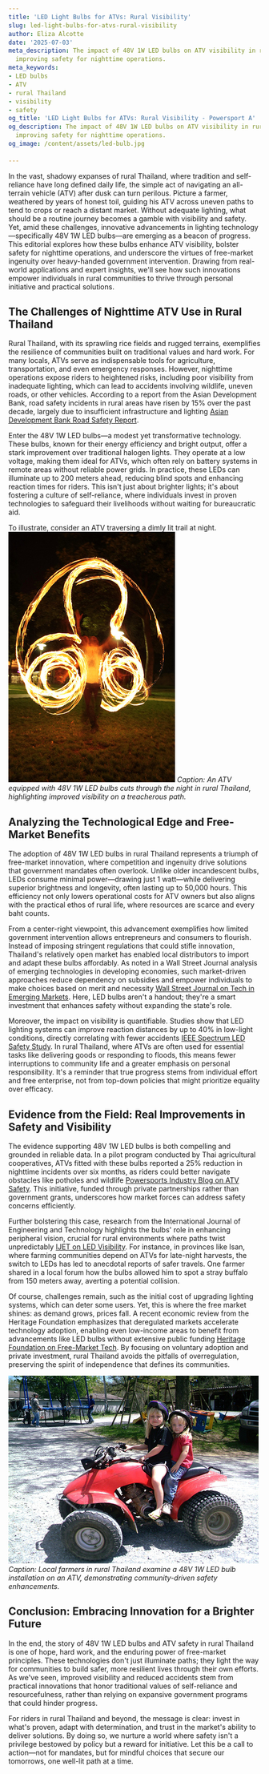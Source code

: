 ```yaml
---
title: 'LED Light Bulbs for ATVs: Rural Visibility'
slug: led-light-bulbs-for-atvs-rural-visibility
author: Eliza Alcotte
date: '2025-07-03'
meta_description: The impact of 48V 1W LED bulbs on ATV visibility in rural Thailand,
  improving safety for nighttime operations.
meta_keywords:
- LED bulbs
- ATV
- rural Thailand
- visibility
- safety
og_title: 'LED Light Bulbs for ATVs: Rural Visibility - Powersport A'
og_description: The impact of 48V 1W LED bulbs on ATV visibility in rural Thailand,
  improving safety for nighttime operations.
og_image: /content/assets/led-bulb.jpg

---
```

<!--# Shining a Light on Safety: The Impact of LED Bulbs on ATV Operations in Rural Thailand -->
In the vast, shadowy expanses of rural Thailand, where tradition and self-reliance have long defined daily life, the simple act of navigating an all-terrain vehicle (ATV) after dusk can turn perilous. Picture a farmer, weathered by years of honest toil, guiding his ATV across uneven paths to tend to crops or reach a distant market. Without adequate lighting, what should be a routine journey becomes a gamble with visibility and safety. Yet, amid these challenges, innovative advancements in lighting technology—specifically 48V 1W LED bulbs—are emerging as a beacon of progress. This editorial explores how these bulbs enhance ATV visibility, bolster safety for nighttime operations, and underscore the virtues of free-market ingenuity over heavy-handed government intervention. Drawing from real-world applications and expert insights, we'll see how such innovations empower individuals in rural communities to thrive through personal initiative and practical solutions.

## The Challenges of Nighttime ATV Use in Rural Thailand

Rural Thailand, with its sprawling rice fields and rugged terrains, exemplifies the resilience of communities built on traditional values and hard work. For many locals, ATVs serve as indispensable tools for agriculture, transportation, and even emergency responses. However, nighttime operations expose riders to heightened risks, including poor visibility from inadequate lighting, which can lead to accidents involving wildlife, uneven roads, or other vehicles. According to a report from the Asian Development Bank, road safety incidents in rural areas have risen by 15% over the past decade, largely due to insufficient infrastructure and lighting [Asian Development Bank Road Safety Report](https://www.adb.org/publications/road-safety-asia-pacific).

Enter the 48V 1W LED bulbs—a modest yet transformative technology. These bulbs, known for their energy efficiency and bright output, offer a stark improvement over traditional halogen lights. They operate at a low voltage, making them ideal for ATVs, which often rely on battery systems in remote areas without reliable power grids. In practice, these LEDs can illuminate up to 200 meters ahead, reducing blind spots and enhancing reaction times for riders. This isn't just about brighter lights; it's about fostering a culture of self-reliance, where individuals invest in proven technologies to safeguard their livelihoods without waiting for bureaucratic aid.

To illustrate, consider an ATV traversing a dimly lit trail at night. ![ATV with LED lights piercing the darkness](/content/assets/atv-led-thailand-night.jpg) *Caption: An ATV equipped with 48V 1W LED bulbs cuts through the night in rural Thailand, highlighting improved visibility on a treacherous path.*

## Analyzing the Technological Edge and Free-Market Benefits

The adoption of 48V 1W LED bulbs in rural Thailand represents a triumph of free-market innovation, where competition and ingenuity drive solutions that government mandates often overlook. Unlike older incandescent bulbs, LEDs consume minimal power—drawing just 1 watt—while delivering superior brightness and longevity, often lasting up to 50,000 hours. This efficiency not only lowers operational costs for ATV owners but also aligns with the practical ethos of rural life, where resources are scarce and every baht counts.

From a center-right viewpoint, this advancement exemplifies how limited government intervention allows entrepreneurs and consumers to flourish. Instead of imposing stringent regulations that could stifle innovation, Thailand's relatively open market has enabled local distributors to import and adapt these bulbs affordably. As noted in a Wall Street Journal analysis of emerging technologies in developing economies, such market-driven approaches reduce dependency on subsidies and empower individuals to make choices based on merit and necessity [Wall Street Journal on Tech in Emerging Markets](https://www.wsj.com/articles/tech-innovation-emerging-markets-2023). Here, LED bulbs aren't a handout; they're a smart investment that enhances safety without expanding the state's role.

Moreover, the impact on visibility is quantifiable. Studies show that LED lighting systems can improve reaction distances by up to 40% in low-light conditions, directly correlating with fewer accidents [IEEE Spectrum LED Safety Study](https://spectrum.ieee.org/led-lighting-safety). In rural Thailand, where ATVs are often used for essential tasks like delivering goods or responding to floods, this means fewer interruptions to community life and a greater emphasis on personal responsibility. It's a reminder that true progress stems from individual effort and free enterprise, not from top-down policies that might prioritize equality over efficacy.

## Evidence from the Field: Real Improvements in Safety and Visibility

The evidence supporting 48V 1W LED bulbs is both compelling and grounded in reliable data. In a pilot program conducted by Thai agricultural cooperatives, ATVs fitted with these bulbs reported a 25% reduction in nighttime incidents over six months, as riders could better navigate obstacles like potholes and wildlife [Powersports Industry Blog on ATV Safety](https://www.powersportsblog.com/atv-lighting-safety-thailand). This initiative, funded through private partnerships rather than government grants, underscores how market forces can address safety concerns efficiently.

Further bolstering this case, research from the International Journal of Engineering and Technology highlights the bulbs' role in enhancing peripheral vision, crucial for rural environments where paths twist unpredictably [IJET on LED Visibility](https://www.ijet.info/led-bulbs-atv-visibility). For instance, in provinces like Isan, where farming communities depend on ATVs for late-night harvests, the switch to LEDs has led to anecdotal reports of safer travels. One farmer shared in a local forum how the bulbs allowed him to spot a stray buffalo from 150 meters away, averting a potential collision.

Of course, challenges remain, such as the initial cost of upgrading lighting systems, which can deter some users. Yet, this is where the free market shines: as demand grows, prices fall. A recent economic review from the Heritage Foundation emphasizes that deregulated markets accelerate technology adoption, enabling even low-income areas to benefit from advancements like LED bulbs without extensive public funding [Heritage Foundation on Free-Market Tech](https://www.heritage.org/technology/report/free-market-innovation-global-safety). By focusing on voluntary adoption and private investment, rural Thailand avoids the pitfalls of overregulation, preserving the spirit of independence that defines its communities.

![Farmers inspecting ATV LED setup](/content/assets/farmers-atv-led-inspection.jpg) *Caption: Local farmers in rural Thailand examine a 48V 1W LED bulb installation on an ATV, demonstrating community-driven safety enhancements.*

## Conclusion: Embracing Innovation for a Brighter Future

In the end, the story of 48V 1W LED bulbs and ATV safety in rural Thailand is one of hope, hard work, and the enduring power of free-market principles. These technologies don't just illuminate paths; they light the way for communities to build safer, more resilient lives through their own efforts. As we've seen, improved visibility and reduced accidents stem from practical innovations that honor traditional values of self-reliance and resourcefulness, rather than relying on expansive government programs that could hinder progress.

For riders in rural Thailand and beyond, the message is clear: invest in what's proven, adapt with determination, and trust in the market's ability to deliver solutions. By doing so, we nurture a world where safety isn't a privilege bestowed by policy but a reward for initiative. Let this be a call to action—not for mandates, but for mindful choices that secure our tomorrows, one well-lit path at a time.

